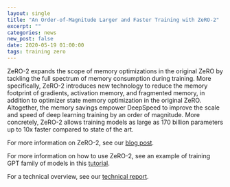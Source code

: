 ```yaml
---
layout: single
title: "An Order-of-Magnitude Larger and Faster Training with ZeRO-2"
excerpt: ""
categories: news
new_post: false
date: 2020-05-19 01:00:00
tags: training zero
---
```


ZeRO-2 expands the scope of memory optimizations in the original ZeRO by
tackling the full spectrum of memory consumption during training. More
specifically, ZeRO-2 introduces new technology to reduce the memory footprint
of gradients, activation memory, and fragmented memory, in addition to
optimizer state memory optimization in the original ZeRO. Altogether, the
memory savings empower DeepSpeed to improve the scale and speed of deep
learning training by an order of magnitude. More concretely, ZeRO-2 allows
training models as large as 170 billion parameters up to 10x faster compared
to state of the art.

For more information on ZeRO-2, see our [blog post](https://www.microsoft.com/en-us/research/blog/zero-2-deepspeed-shattering-barriers-of-deep-learning-speed-scale/).

For more information on how to use ZeRO-2, see an example of training GPT family of models in this [tutorial](/tutorials/megatron/).

For a technical overview, see our [technical report](https://arxiv.org/abs/1910.02054).
